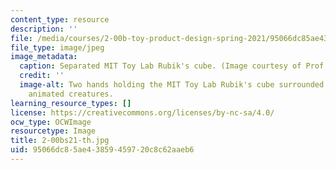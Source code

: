 ```yaml
---
content_type: resource
description: ''
file: /media/courses/2-00b-toy-product-design-spring-2021/95066dc85ae43859459720c8c62aaeb6_2-00bs21-th.jpg
file_type: image/jpeg
image_metadata:
  caption: Separated MIT Toy Lab Rubik's cube. (Image courtesy of Prof. David Wallace.)
  credit: ''
  image-alt: Two hands holding the MIT Toy Lab Rubik's cube surrounded by fanciful
    animated creatures.
learning_resource_types: []
license: https://creativecommons.org/licenses/by-nc-sa/4.0/
ocw_type: OCWImage
resourcetype: Image
title: 2-00bs21-th.jpg
uid: 95066dc8-5ae4-3859-4597-20c8c62aaeb6
---
```

